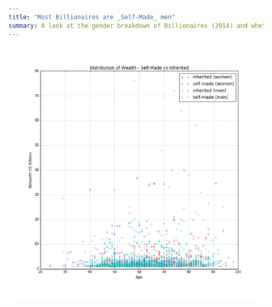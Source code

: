 ```yaml
---
title: "Most Billionaires are _Self-Made_ men"
summary: A look at the gender breakdown of Billionaires (2014) and whether or not their money was inherited.
---
```


![Data visualization](GENDERdistributionOfIntheritanceVSELF.png)
